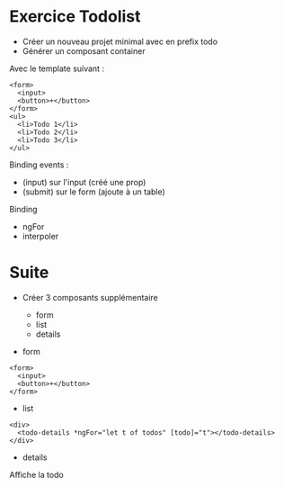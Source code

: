 # Exercice Todolist

* Créer un nouveau projet minimal avec en prefix todo
* Générer un composant container

Avec le template suivant :

```
<form>
  <input>
  <button>+</button>
</form>
<ul>
  <li>Todo 1</li>
  <li>Todo 2</li>
  <li>Todo 3</li>
</ul>
```

Binding events :
- (input) sur l'input (créé une prop)
- (submit) sur le form (ajoute à un table)

Binding
- ngFor
- interpoler

# Suite

* Créer 3 composants supplémentaire
  * form
  * list
  * details
  
* form 
```
<form>
  <input>
  <button>+</button>
</form>
```

* list
```
<div>
  <todo-details *ngFor="let t of todos" [todo]="t"></todo-details>
</div>
```

* details

Affiche la todo
